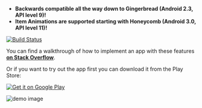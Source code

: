 
 - **Backwards compatible all the way down to Gingerbread (Android 2.3, API level 9)!**
 - **Item Animations are supported starting with Honeycomb (Android 3.0, API level 11)!**
 
[![Build Status](https://travis-ci.org/Wrdlbrnft/Searchable-RecyclerView-Demo.svg?branch=master)](https://travis-ci.org/Wrdlbrnft/Searchable-RecyclerView-Demo)

You can find a walkthrough of how to implement an app with these features [**on Stack Overflow**](http://stackoverflow.com/a/30429439/2310866).

Or if you want to try out the app first you can download it from the Play Store:

[![Get it on Google Play](https://developer.android.com/images/brand/en_generic_rgb_wo_60.png)](https://play.google.com/store/apps/details?id=com.github.wrdlbrnft.searchablerecyclerviewdemo)

![demo image](http://i.stack.imgur.com/qDtH7.gif) 
